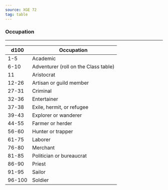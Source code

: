 ```yaml
---
source: XGE 72
tag: table
---
```


### Occupation
---
|d100|Occupation|
|----|------------|
|1-5|Academic|
|6-10|Adventurer (roll on the Class table)|
|11|Aristocrat|
|12-26|Artisan or guild member|
|27-31|Criminal|
|32-36|Entertainer|
|37-38|Exile, hermit, or refugee|
|39-43|Explorer or wanderer|
|44-55|Farmer or herder|
|56-60|Hunter or trapper|
|61-75|Laborer|
|76-80|Merchant|
|81-85|Politician or bureaucrat|
|86-90|Priest|
|91-95|Sailor|
|96-100|Soldier|
